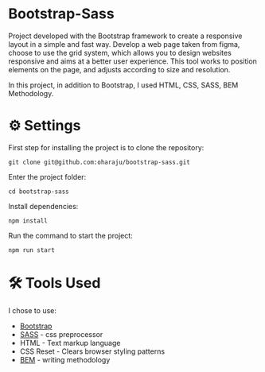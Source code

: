 # Bootstrap-Sass
Project developed with the Bootstrap framework to create a responsive layout in a simple and fast way.
Develop a web page taken from figma, choose to use the grid system, which allows you to design websites
responsive and aims at a better user experience.
This tool works to position elements on the page, and adjusts according to size and resolution.

In this project, in addition to Bootstrap, I used HTML, CSS, SASS, BEM Methodology.


# ⚙️ Settings
First step for installing the project is to clone the repository:

```
git clone git@github.com:oharaju/bootstrap-sass.git
```

Enter the project folder:


```
cd bootstrap-sass
```

Install dependencies:


```
npm install
```
Run the command to start the project:


```
npm run start
```

# 🛠 Tools Used
I chose to use:

* [Bootstrap](https://getbootstrap.com/)
* [SASS](https://sass-lang.com/) - css preprocessor
* HTML - Text markup language
* CSS Reset - Clears browser styling patterns 
* [BEM](http://getbem.com/introduction/) - writing methodology

